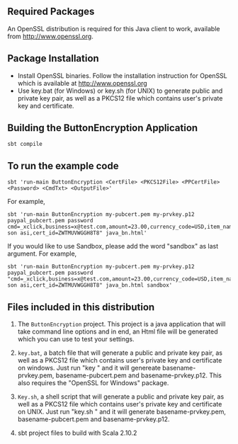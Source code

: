 Required Packages
-----------------
An OpenSSL distribution is required for this Java client to work, available from http://www.openssl.org.

Package Installation
---------------------
* Install OpenSSL binaries. Follow the installation instruction for OpenSSL which is available at http://www.openssl.org
* Use key.bat (for Windows) or key.sh (for UNIX) to generate public and private key pair, as well as a PKCS12 file which contains user's private key and certificate.

Building the ButtonEncryption Application
------------------------------------------

````
sbt compile
````

To run the example code
------------------------

````
sbt 'run-main ButtonEncryption <CertFile> <PKCS12File> <PPCertFile> <Password> <CmdTxt> <OutputFile>'
````

For example,

````
sbt 'run-main ButtonEncryption my-pubcert.pem my-prvkey.p12 paypal_pubcert.pem password cmd=_xclick,business=x@test.com,amount=23.00,currency_code=USD,item_name=todos son asi,cert_id=ZWTMUVWGGH8T8" java_bn.html'
````

If you would like to use Sandbox, please add the word "sandbox" as last argument. For example,

````
sbt 'run-main ButtonEncryption my-pubcert.pem my-prvkey.p12 paypal_pubcert.pem password "cmd=_xclick,business=x@test.com,amount=23.00,currency_code=USD,item_name=todos son asi,cert_id=ZWTMUVWGGH8T8" java_bn.html sandbox'
````

Files included in this distribution
------------------------------------

1) The `ButtonEncryption` project. This project is a java application that will take command line options and in end, an Html file will be generated which you can use to test your settings.

2) `key.bat`, a batch file that will generate a public and private key pair, as well as a PKCS12 file which contains user's private key and certificate on windows. Just run "key <basename>" and it will genereate basename-prvkey.pem, basename-pubcert.pem and basename-prvkey.p12. This also requires the "OpenSSL for Windows" package.

3) `Key.sh`, a shell script that will generate a public and private key pair, as well as a PKCS12 file which contains user's private key and certificate on UNIX. Just run "key.sh <basename>" and it will generate basename-prvkey.pem, basename-pubcert.pem and basename-prvkey.p12.

4) sbt project files to build with Scala 2.10.2
